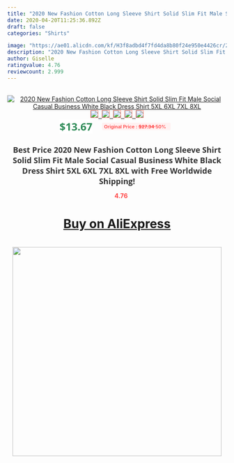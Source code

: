 ```yaml
---
title: "2020 New Fashion Cotton Long Sleeve Shirt Solid Slim Fit Male Social Casual Business White Black Dress Shirt 5XL 6XL 7XL 8XL"
date: 2020-04-20T11:25:36.892Z
draft: false
categories: "Shirts"

image: "https://ae01.alicdn.com/kf/H3f8adbd4f7fd4da8b80f24e950e4426cr/2020-New-Fashion-Cotton-Long-Sleeve-Shirt-Solid-Slim-Fit-Male-Social-Casual-Business-White-Black.jpg"
description: "2020 New Fashion Cotton Long Sleeve Shirt Solid Slim Fit Male Social Casual Business White Black Dress Shirt 5XL 6XL 7XL 8XL"
author: Giselle
ratingvalue: 4.76
reviewcount: 2.999
---
```

<br>
<div style="text-align: center;">
<a href="https://s.click.aliexpress.com/e/_AC574D" target="_blank" rel="nofollow noopener noreferrer"><img alt="2020 New Fashion Cotton Long Sleeve Shirt Solid Slim Fit Male Social Casual Business White Black Dress Shirt 5XL 6XL 7XL 8XL" class="magnifier-image" src="https://ae01.alicdn.com/kf/H3f8adbd4f7fd4da8b80f24e950e4426cr/2020-New-Fashion-Cotton-Long-Sleeve-Shirt-Solid-Slim-Fit-Male-Social-Casual-Business-White-Black.jpg_640x640.jpg">
<br>
<img style="border:1px solid salmon" src="https://ae01.alicdn.com/kf/H3f8adbd4f7fd4da8b80f24e950e4426cr/2020-New-Fashion-Cotton-Long-Sleeve-Shirt-Solid-Slim-Fit-Male-Social-Casual-Business-White-Black.jpg_120x120.jpg">&nbsp;&nbsp;<img style="border:1px solid salmon" src="https://ae01.alicdn.com/kf/H465b24714dcc48df9408b6d5f24836b80/2020-New-Fashion-Cotton-Long-Sleeve-Shirt-Solid-Slim-Fit-Male-Social-Casual-Business-White-Black.jpg_120x120.jpg">&nbsp;&nbsp;<img style="border:1px solid salmon" src="https://ae01.alicdn.com/kf/H5fe64266579b43ba99beeba69497f072Y/2020-New-Fashion-Cotton-Long-Sleeve-Shirt-Solid-Slim-Fit-Male-Social-Casual-Business-White-Black.jpg_120x120.jpg">&nbsp;&nbsp;<img style="border:1px solid salmon" src="https://ae01.alicdn.com/kf/Hb320e88587384db09ea077521bb40132P/2020-New-Fashion-Cotton-Long-Sleeve-Shirt-Solid-Slim-Fit-Male-Social-Casual-Business-White-Black.jpg_120x120.jpg">&nbsp;&nbsp;<img style="border:1px solid salmon" src="https://ae01.alicdn.com/kf/Hc4f6effad6de40fe852e1a2788656ffes/2020-New-Fashion-Cotton-Long-Sleeve-Shirt-Solid-Slim-Fit-Male-Social-Casual-Business-White-Black.jpg_120x120.jpg"></a></div><br0>
<div style="text-align: center;"><span style="background-color: white; border: 0px; box-sizing: border-box; color: seagreen; display: inline-block; font-family: &quot;open sans&quot; , &quot;arial&quot; , &quot;helvetica&quot; , sans-serif , &quot;heiti&quot;; font-size: 24px; font-stretch: inherit; font-weight: 700; line-height: inherit; margin: 0px 10px 0px 0px; padding: 0px; vertical-align: middle;">$13.67 </span>
<span style="background: rgb(255 , 241 , 241); border-radius: 3px; border: 0px; box-sizing: border-box; color: #ff4747; display: inline-block; font-family: inherit; font-size: 12px; font-stretch: inherit; font-style: inherit; font-variant: inherit; font-weight: 600; line-height: inherit; margin: 0px; padding: 2px 5px; transform: scale(0.9); vertical-align: middle;">Original Price : <b style="text-decoration: line-through;">$27.34 </b> 50%&nbsp;&nbsp;</span></div>
<h1 style="color: #333333; display: inline-block; font-family: &quot;open sans&quot; , &quot;arial&quot; , &quot;helvetica&quot; , sans-serif , &quot;heiti&quot;; font-size: 18px; font-stretch: inherit; font-weight: 700; text-align: center;">Best Price 2020 New Fashion Cotton Long Sleeve Shirt Solid Slim Fit Male Social Casual Business White Black Dress Shirt 5XL 6XL 7XL 8XL with Free Worldwide Shipping!</h1>
<div style="color: #ff4747; text-align: center;">
<img src="https://4.bp.blogspot.com/-M0ZcTcb-5uY/XleCXlxnR4I/AAAAAAAAAEc/OrjgMkXV1oMQFaCRZj5HQwOCBcu3w1FegCPcBGAYYCw/s1600/star.png" style="height: 15px;">&nbsp;<b>4.76</b></div>
<div class="button_cont" align="center"><a class="buynow_a" href="https://s.click.aliexpress.com/e/_AC574D" target="_blank" rel="nofollow noopener noreferrer"><H1>Buy on AliExpress</H1></a></div><br>
<div class="separator" style="clear: both; text-align: center;">
<img src="https://lh3.googleusercontent.com/-pTy5HemUv9M/XlePHvY0dAI/AAAAAAAAAE4/0nX5iRUoIWY8eMW9Dpxeirr157OZliDIgCLcBGAsYHQ/s1600/badge.gif" width="480">
</div>
